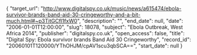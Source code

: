 {
  "target_url": "http://www.digitalspy.co.uk/music/news/a615474/ebola-survivor-brands-band-aid-30-cringeworthy-and-a-bit-much.html#~p3TitGCfl1fxW0", 
  "description": "", 
  "end_date": null, 
  "date": "2006-01-01T12:00:00", 
  "slug": 18078, 
  "subject": "Ebola Outbreak, West Africa 2014", 
  "publisher": "digitalspy.co.uk", 
  "open_access": false, 
  "title": "Digital Spy: Ebola survivor brands Band Aid 30 Cringeworthy", 
  "record_id": "20060101T120000/YThOHJM/cpAV1scu3qbSCA==", 
  "start_date": null
}

